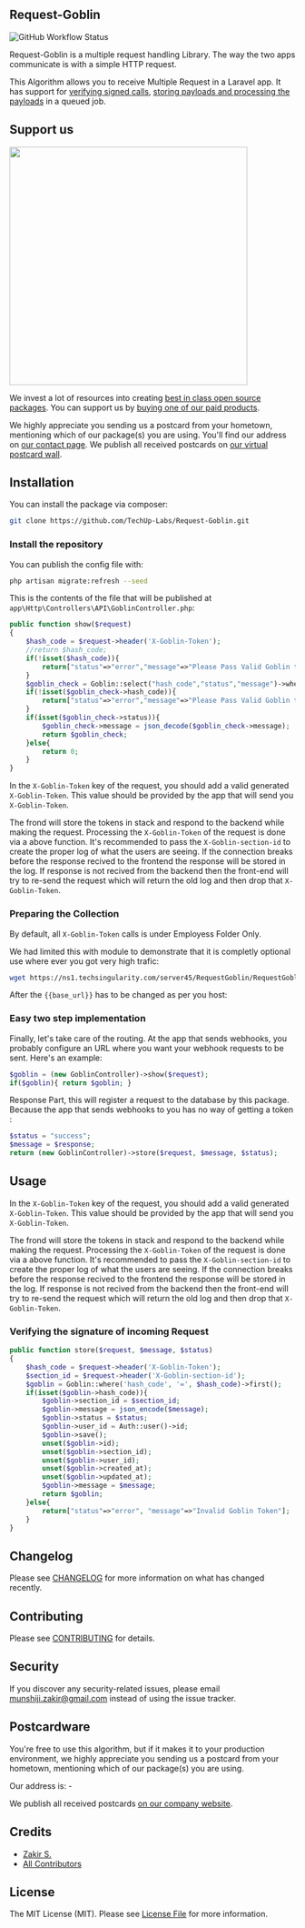 ## Request-Goblin

![GitHub Workflow Status](https://img.shields.io/github/workflow/status/spatie/laravel-webhook-client/run-tests?label=tests)

Request-Goblin is a multiple request handling Library. The way the two apps communicate is with a simple HTTP request.

This Algorithm allows you to receive Multiple Request in a Laravel app. It has support for [verifying signed calls](#verifying-the-signature-of-incoming-webhooks), [storing payloads and processing the payloads](#storing-and-processing-webhooks) in a queued job.

## Support us

[<img src="https://github-ads.s3.eu-central-1.amazonaws.com/laravel-webhook-client.jpg?t=1" width="419px" />](https://techuplabs.com/)

We invest a lot of resources into creating [best in class open source packages](https://techuplabs.com/). You can support us by [buying one of our paid products](https://techuplabs.com/).

We highly appreciate you sending us a postcard from your hometown, mentioning which of our package(s) you are using. You'll find our address on [our contact page](https://techuplabs.com/partner-us.php). We publish all received postcards on [our virtual postcard wall](https://techuplabs.com/).

## Installation

You can install the package via composer:

```bash
git clone https://github.com/TechUp-Labs/Request-Goblin.git
```

### Install the repository

You can publish the config file with:

```bash
php artisan migrate:refresh --seed
```

This is the contents of the file that will be published at `app\Http\Controllers\API\GoblinController.php`:

```php
public function show($request)
{
    $hash_code = $request->header('X-Goblin-Token');
    //return $hash_code;
    if(!isset($hash_code)){ 
        return["status"=>"error","message"=>"Please Pass Valid Goblin token"]; 
    }
    $goblin_check = Goblin::select("hash_code","status","message")->where("user_id","=",Auth::user()->id)->where("hash_code","=",$hash_code)->first();
    if(!isset($goblin_check->hash_code)){ 
        return["status"=>"error","message"=>"Please Pass Valid Goblin token"]; 
    }
    if(isset($goblin_check->status)){ 
        $goblin_check->message = json_decode($goblin_check->message);
        return $goblin_check; 
    }else{ 
        return 0; 
    }
}
```

In the `X-Goblin-Token` key of the request, you should add a valid generated `X-Goblin-Token`. This value should be provided by the app that will send you `X-Goblin-Token`.

The frond will store the tokens in stack and respond to the backend while making the request. Processing the `X-Goblin-Token` of the request is done via a above function.  It's recommended to pass the `X-Goblin-section-id` to create the proper log of what the users are seeing. If the connection breaks before the response recived to the frontend the response will be stored in the log. If response is not recived from the backend then the front-end will try to re-send the request which will return the old log and then drop that `X-Goblin-Token`. 

### Preparing the Collection

By default, all `X-Goblin-Token` calls is under Employess Folder Only.

We had limited this with module to demonstrate that it is completly optional use where ever you got very high trafic:
```bash
wget https://ns1.techsingularity.com/server45/RequestGoblin/RequestGoblin.postman_collection.json
```

After the `{{base_url}}` has to be changed as per you host:


### Easy two step implementation

Finally, let's take care of the routing. At the app that sends webhooks, you probably configure an URL where you want your webhook requests to be sent. Here's an example:

```php
$goblin = (new GoblinController)->show($request);
if($goblin){ return $goblin; }
```

Response Part, this will register a request to the database by this package. Because the app that sends webhooks to you has no way of getting a token :

```php
$status = "success";
$message = $response;
return (new GoblinController)->store($request, $message, $status);
```

## Usage

In the `X-Goblin-Token` key of the request, you should add a valid generated `X-Goblin-Token`. This value should be provided by the app that will send you `X-Goblin-Token`.

The frond will store the tokens in stack and respond to the backend while making the request. Processing the `X-Goblin-Token` of the request is done via a above function.  It's recommended to pass the `X-Goblin-section-id` to create the proper log of what the users are seeing. If the connection breaks before the response recived to the frontend the response will be stored in the log. If response is not recived from the backend then the front-end will try to re-send the request which will return the old log and then drop that `X-Goblin-Token`. 

### Verifying the signature of incoming Request

```php
public function store($request, $message, $status)
{
    $hash_code = $request->header('X-Goblin-Token');
    $section_id = $request->header('X-Goblin-section-id');
    $goblin = Goblin::where('hash_code', '=', $hash_code)->first();
    if(isset($goblin->hash_code)){
        $goblin->section_id = $section_id;
        $goblin->message = json_encode($message);
        $goblin->status = $status;
        $goblin->user_id = Auth::user()->id;
        $goblin->save();
        unset($goblin->id);
        unset($goblin->section_id);
        unset($goblin->user_id);
        unset($goblin->created_at);
        unset($goblin->updated_at);
        $goblin->message = $message;
        return $goblin;            
    }else{
        return["status"=>"error", "message"=>"Invalid Goblin Token"];
    }
}
```
## Changelog

Please see [CHANGELOG](CHANGELOG.md) for more information on what has changed recently.

## Contributing

Please see [CONTRIBUTING](CONTRIBUTING.md) for details.

## Security

If you discover any security-related issues, please email munshiji.zakir@gmail.com instead of using the issue tracker.

## Postcardware

You're free to use this algorithm, but if it makes it to your production environment, we highly appreciate you sending us a postcard from your hometown, mentioning which of our package(s) you are using.

Our address is: -

We publish all received postcards [on our company website](https://techuplabs.com).

## Credits

- [Zakir S.](https://techsingularity.com/cv/)
- [All Contributors](../../contributors)

## License

The MIT License (MIT). Please see [License File](LICENSE.md) for more information.
